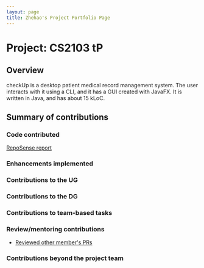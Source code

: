 ```yaml
---
layout: page
title: Zhehao's Project Portfolio Page
---
```


# Project: CS2103 tP

## Overview

checkUp is a desktop patient medical record management system. The user interacts with it using a CLI, and it has a GUI
created with JavaFX. It is written in Java, and has about 15 kLoC.

## Summary of contributions

### Code contributed

[RepoSense report](https://nus-cs2103-ay2223s1.github.io/tp-dashboard/?search=charles1026&breakdown=true)

### Enhancements implemented

### Contributions to the UG

### Contributions to the DG

### Contributions to team-based tasks

### Review/mentoring contributions

* [Reviewed other member's PRs](https://github.com/AY2223S1-CS2103T-W16-3/tp/pulls?q=is%3Apr+reviewed-by%3Acharles1026)

### Contributions beyond the project team